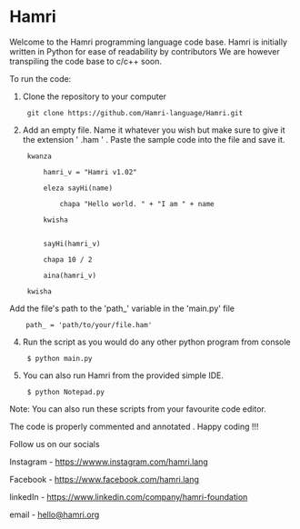 # Hamri

Welcome to the Hamri programming language code base.
Hamri is initially written in Python for ease of readability by contributors
We are however transpiling the code base to c/c++ soon. 


To run the code:

1. Clone the repository to your computer

        git clone https://github.com/Hamri-language/Hamri.git

2. Add an empty file. Name it whatever you wish but make sure to give it the extension ' .ham ' . Paste the sample code into the file and save it.



        
        kwanza
        
            hamri_v = "Hamri v1.02"

            eleza sayHi(name)

                chapa "Hello world. " + "I am " + name

            kwisha


            sayHi(hamri_v)

            chapa 10 / 2

            aina(hamri_v)
        
        kwisha




Add the file's path to the 'path_' variable in the 'main.py' file

        path_ = 'path/to/your/file.ham'

4. Run the script as you would do any other python program from console

        $ python main.py

5. You can also run Hamri from the provided simple IDE.
        
        $ python Notepad.py

Note: 
    You can also run these scripts from your favourite code editor. 

The code is properly commented and annotated . Happy coding !!!


Follow us on our socials

  Instagram - https://wwww.instagram.com/hamri.lang
  
  Facebook - https://www.facebook.com/hamri.lang
  
  linkedIn - https://www.linkedin.com/company/hamri-foundation
  
  email - hello@hamri.org

